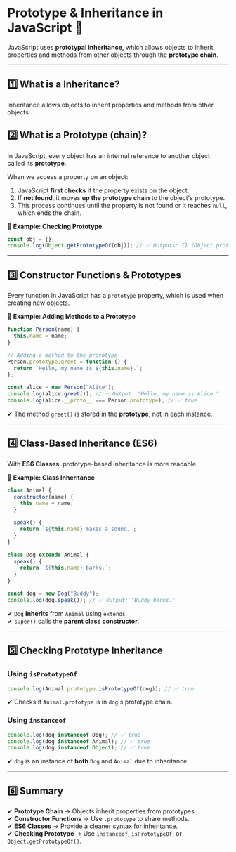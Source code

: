 # **Prototype & Inheritance in JavaScript** 🚀

JavaScript uses **prototypal inheritance**, which allows objects to inherit properties and methods from other objects through the **prototype chain**.

---

## 1️⃣ What is a Inheritance?

Inheritance allows objects to inherit properties and methods from other objects.

## 2️⃣ What is a Prototype (chain)?

In JavaScript, every object has an internal reference to another object called its **prototype**.

When we access a property on an object:

1. JavaScript **first checks** if the property exists on the object.
2. If **not found**, it moves **up the prototype chain** to the object's prototype.
3. This process continues until the property is not found or it reaches `null`, which ends the chain.

🔹 **Example: Checking Prototype**

```js
const obj = {};
console.log(Object.getPrototypeOf(obj)); // ✅ Outputs: {} (Object.prototype)
```

---

## 3️⃣ Constructor Functions & Prototypes

Every function in JavaScript has a `prototype` property, which is used when creating new objects.

🔹 **Example: Adding Methods to a Prototype**

```js
function Person(name) {
  this.name = name;
}

// Adding a method to the prototype
Person.prototype.greet = function () {
  return `Hello, my name is ${this.name}.`;
};

const alice = new Person("Alice");
console.log(alice.greet()); // ✅ Output: "Hello, my name is Alice."
console.log(alice.__proto__ === Person.prototype); // ✅ true
```

✔ The method `greet()` is stored in the **prototype**, not in each instance.

---

## 4️⃣ Class-Based Inheritance (ES6)

With **ES6 Classes**, prototype-based inheritance is more readable.

🔹 **Example: Class Inheritance**

```js
class Animal {
  constructor(name) {
    this.name = name;
  }

  speak() {
    return `${this.name} makes a sound.`;
  }
}

class Dog extends Animal {
  speak() {
    return `${this.name} barks.`;
  }
}

const dog = new Dog("Buddy");
console.log(dog.speak()); // ✅ Output: "Buddy barks."
```

✔ `Dog` **inherits** from `Animal` using `extends`.  
✔ `super()` calls the **parent class constructor**.

---

## 5️⃣ Checking Prototype Inheritance

### **Using `isPrototypeOf`**

```js
console.log(Animal.prototype.isPrototypeOf(dog)); // ✅ true
```

✔ Checks if `Animal.prototype` is in `dog`'s prototype chain.

### Using `instanceof`

```js
console.log(dog instanceof Dog); // ✅ true
console.log(dog instanceof Animal); // ✅ true
console.log(dog instanceof Object); // ✅ true
```

✔ `dog` is an instance of **both** `Dog` and `Animal` due to inheritance.

---

## 6️⃣ Summary

✔ **Prototype Chain** → Objects inherit properties from prototypes.  
✔ **Constructor Functions** → Use `.prototype` to share methods.  
✔ **ES6 Classes** → Provide a cleaner syntax for inheritance.  
✔ **Checking Prototype** → Use `instanceof`, `isPrototypeOf`, or `Object.getPrototypeOf()`.
